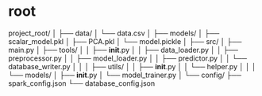 # root


project_root/
│
├── data/
│   └── data.csv
│
├── models/
│   ├── scalar_model.pkl
│   ├── PCA.pkl
│   └── model.pickle
│
├── src/
│   ├── main.py
│   ├── tools/
│   │   ├── __init__.py
│   │   ├── data_loader.py
│   │   ├── preprocessor.py
│   │   ├── model_loader.py
│   │   ├── predictor.py
│   │   └── database_writer.py
│   │
│   ├── utils/
│   │   ├── __init__.py
│   │   └── helper.py
│   │
│   └── models/
│       ├── __init__.py
│       └── model_trainer.py
│
└── config/
    ├── spark_config.json
    └── database_config.json
